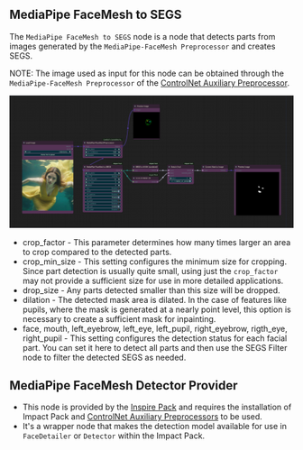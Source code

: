 ## MediaPipe FaceMesh to SEGS

The `MediaPipe FaceMesh to SEGS` node is a node that detects parts from images generated by the `MediaPipe-FaceMesh Preprocessor` and creates SEGS.

NOTE: The image used as input for this node can be obtained through the `MediaPipe-FaceMesh Preprocessor` of the [ControlNet Auxiliary Preprocessor](https://github.com/Fannovel16/comfyui_controlnet_aux).

![workflow](mediapipe-workflow.png)

* crop_factor - This parameter determines how many times larger an area to crop compared to the detected parts.
* crop_min_size - This setting configures the minimum size for cropping. Since part detection is usually quite small, using just the `crop_factor` may not provide a sufficient size for use in more detailed applications.
* drop_size - Any parts detected smaller than this size will be dropped.
* dilation - The detected mask area is dilated. In the case of features like pupils, where the mask is generated at a nearly point level, this option is necessary to create a sufficient mask for inpainting.
* face, mouth, left_eyebrow, left_eye, left_pupil, right_eyebrow, rigth_eye, right_pupil - This setting configures the detection status for each facial part. You can set it here to detect all parts and then use the SEGS Filter node to filter the detected SEGS as needed.

## MediaPipe FaceMesh Detector Provider

* This node is provided by the [Inspire Pack](https://github.com/ltdrdata/ComfyUI-Inspire-Pack) and requires the installation of Impact Pack and [ControlNet Auxiliary Preprocessors](https://github.com/Fannovel16/comfyui_controlnet_aux) to be used.
* It's a wrapper node that makes the detection model available for use in `FaceDetailer` or `Detector` within the Impact Pack.